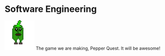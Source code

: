 # Software Engineering
![](New_Piskel_2.gif)
The game we are making, Pepper Quest.
It will be awesome!
